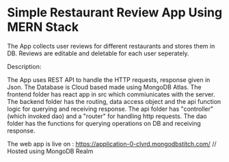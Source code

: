# Simple Restaurant Review App Using MERN Stack

The App collects user reviews for different restaurants and stores them in DB. Reviews are editable and deletable for each user seperately.

Description:

The App uses REST API to handle the HTTP requests, response given in Json. The Database is Cloud based made using MongoDB Atlas. The frontend folder has react app in src which commiunicates with the server.
The backend folder has the routing, data access object and the api function logic for querying and receiving response. The api folder has "controller" (which invoked dao) and a "router" for handling http requests. 
The dao folder has the functions for querying operations on DB and receiving response. 


The web app is live on : https://application-0-clvrd.mongodbstitch.com/
// Hosted using MongoDB Realm
